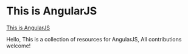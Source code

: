 This is AngularJS
===============

[This is AngularJS](http://tachun.github.io/this-is-angular/)

Hello,
This is a collection of resources for AngularJS, All contributions welcome!
